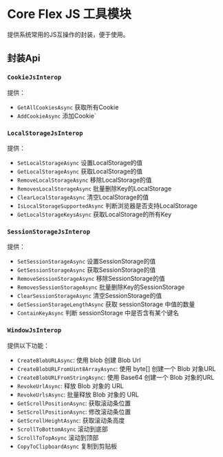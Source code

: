 # Core Flex JS 工具模块

提供系统常用的JS互操作的封装，便于使用。

## 封装Api

### `CookieJsInterop`

提供：

- `GetAllCookiesAsync` 获取所有Cookie
- `AddCookieAsync` 添加Cookie`

### `LocalStorageJsInterop`

提供：

- `SetLocalStorageAsync` 设置LocalStorage的值
- `GetLocalStorageAsync` 获取LocalStorage的值
- `RemoveLocalStorageAsync` 移除LocalStorage的值
- `RemovesLocalStorageAsync` 批量删除Key的LocalStorage
- `ClearLocalStorageAsync` 清空LocalStorage的值
- `IsLocalStorageSupportedAsync` 判断浏览器是否支持LocalStorage
- `GetLocalStorageKeysAsync` 获取LocalStorage的所有Key

### `SessionStorageJsInterop`

提供：

- `SetSessionStorageAsync` 设置SessionStorage的值
- `GetSessionStorageAsync` 获取SessionStorage的值
- `RemoveSessionStorageAsync` 移除SessionStorage的值
- `RemovesSessionStorageAsync` 批量删除Key的SessionStorage
- `ClearSessionStorageAsync` 清空SessionStorage的值
- `GetSessionStorageLengthAsync` 获取 sessionStorage 中值的数量
- `ContainKeyAsync` 判断 sessionStorage 中是否含有某个键名

### `WindowJsInterop`

提供以下功能：

- `CreateBlobURLAsync`: 使用 blob 创建 Blob Url
- `CreateBlobURLFromUint8ArrayAsync`: 使用 byte[] 创建一个 Blob 对象URL
- `CreateBlobURLFromStringAsync`: 使用 Base64 创建一个 Blob 对象的URL
- `RevokeUrlAsync`: 释放 Blob 对象的 URL
- `RevokeUrlsAsync`: 批量释放 Blob 对象的 URL
- `GetScrollPositionAsync`: 获取滚动条位置
- `SetScrollPositionAsync`: 修改滚动条位置
- `GetScrollHeightAsync`: 获取滚动条高度
- `ScrollToBottomAsync` 滚动到底部
- `ScrollToTopAsync` 滚动到顶部
- `CopyToClipboardAsync` 复制到剪贴板
